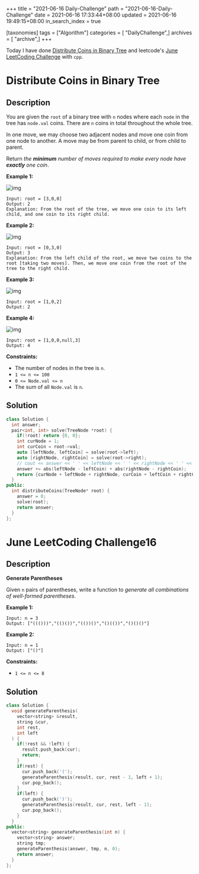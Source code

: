 +++
title = "2021-06-16 Daily-Challenge"
path = "2021-06-16-Daily-Challenge"
date = 2021-06-16 17:33:44+08:00
updated = 2021-06-16 19:49:15+08:00
in_search_index = true

[taxonomies]
tags = ["Algorithm"]
categories = [ "DailyChallenge",]
archives = [ "archive",]
+++

Today I have done [Distribute Coins in Binary Tree](https://leetcode.com/problems/distribute-coins-in-binary-tree/description/) and leetcode's [June LeetCoding Challenge](https://leetcode.com/explore/challenge/card/june-leetcoding-challenge-2021/605/week-3-june-15th-june-21st/3781/) with `cpp`.

<!-- more -->

# Distribute Coins in Binary Tree

## Description

You are given the `root` of a binary tree with `n` nodes where each `node` in the tree has `node.val` coins. There are `n` coins in total throughout the whole tree.

In one move, we may choose two adjacent nodes and move one coin from one node to another. A move may be from parent to child, or from child to parent.

Return *the **minimum** number of moves required to make every node have **exactly** one coin*.

 

**Example 1:**

![img](https://assets.leetcode.com/uploads/2019/01/18/tree1.png)

```
Input: root = [3,0,0]
Output: 2
Explanation: From the root of the tree, we move one coin to its left child, and one coin to its right child.
```

**Example 2:**

![img](https://assets.leetcode.com/uploads/2019/01/18/tree2.png)

```
Input: root = [0,3,0]
Output: 3
Explanation: From the left child of the root, we move two coins to the root [taking two moves]. Then, we move one coin from the root of the tree to the right child.
```

**Example 3:**

![img](https://assets.leetcode.com/uploads/2019/01/18/tree3.png)

```
Input: root = [1,0,2]
Output: 2
```

**Example 4:**

![img](https://assets.leetcode.com/uploads/2019/01/18/tree4.png)

```
Input: root = [1,0,0,null,3]
Output: 4
```

 

**Constraints:**

- The number of nodes in the tree is `n`.
- `1 <= n <= 100`
- `0 <= Node.val <= n`
- The sum of all `Node.val` is `n`.

## Solution

``` cpp
class Solution {
  int answer;
  pair<int, int> solve(TreeNode *root) {
    if(!root) return {0, 0};
    int curNode = 1;
    int curCoin = root->val;
    auto [leftNode, leftCoin] = solve(root->left);
    auto [rightNode, rightCoin] = solve(root->right);
    // cout << answer << ' ' << leftNode << ' ' << rightNode << ' ' << leftCoin << ' ' << rightCoin << endl;
    answer += abs(leftNode - leftCoin) + abs(rightNode - rightCoin);
    return {curNode + leftNode + rightNode, curCoin + leftCoin + rightCoin};
  }
public:
  int distributeCoins(TreeNode* root) {
    answer = 0;
    solve(root);
    return answer;
  }
};
```

# June LeetCoding Challenge16

## Description

**Generate Parentheses**

Given `n` pairs of parentheses, write a function to *generate all combinations of well-formed parentheses*.

 

**Example 1:**

```
Input: n = 3
Output: ["((()))","(()())","(())()","()(())","()()()"]
```

**Example 2:**

```
Input: n = 1
Output: ["()"]
```

 

**Constraints:**

- `1 <= n <= 8`

## Solution

``` cpp
class Solution {
  void generateParenthesis(
    vector<string> &result,
    string &cur,
    int rest,
    int left
  ) {
    if(!rest && !left) {
      result.push_back(cur);
      return;
    }
    if(rest) {
      cur.push_back('(');
      generateParenthesis(result, cur, rest - 1, left + 1);
      cur.pop_back();
    }
    if(left) {
      cur.push_back(')');
      generateParenthesis(result, cur, rest, left - 1);
      cur.pop_back();
    }
  }
public:
  vector<string> generateParenthesis(int n) {
    vector<string> answer;
    string tmp;
    generateParenthesis(answer, tmp, n, 0);
    return answer;
  }
};
```
